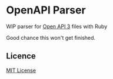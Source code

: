 # OpenAPI Parser

WIP parser for [Open API 3][openapi-3] files with Ruby

Good chance this won't get finished.

[openapi-3]: https://github.com/OAI/OpenAPI-Specification

## Licence

[MIT License](LICENCE)
